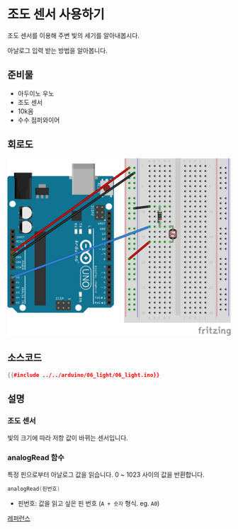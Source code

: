 # 조도 센서 사용하기

조도 센서를 이용해 주변 빛의 세기를 알아내봅시다.

아날로그 입력 받는 방법을 알아봅니다.

## 준비물
- 아두이노 우노
- 조도 센서
- 10k옴
- 수수 점퍼와이어

## 회로도
![](images/06_light_.jpg)

## 소스코드
```cpp
{{#include ../../arduino/06_light/06_light.ino}}
```

## 설명

### 조도 센서

빛의 크기에 따라 저항 값이 바뀌는 센서입니다.

### analogRead 함수
특정 핀으로부터 아날로그 값을 읽습니다. 0 ~ 1023 사이의 값을 반환합니다.
```cpp
analogRead(핀번호)
```
- 핀번호: 값을 읽고 싶은 핀 번호 (`A + 숫자` 형식. eg. `A0`)

[레퍼런스](https://www.arduino.cc/reference/en/language/functions/analog-io/analogread/)

